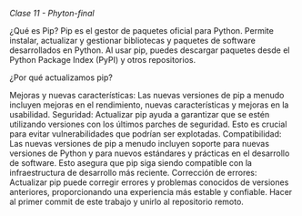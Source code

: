 *Clase 11 - Phyton-final*

¿Qué es Pip?
Pip es el gestor de paquetes oficial para Python. Permite instalar, actualizar y gestionar bibliotecas 
y paquetes de software desarrollados en Python. Al usar pip, puedes descargar paquetes desde el Python Package Index (PyPI) y otros repositorios.

¿Por qué actualizamos pip?

Mejoras y nuevas características: Las nuevas versiones de pip a menudo incluyen mejoras en el rendimiento, nuevas características y mejoras en la usabilidad. 
Seguridad: Actualizar pip ayuda a garantizar que se estén utilizando versiones con los últimos parches de seguridad. Esto es crucial para evitar vulnerabilidades que podrían ser explotadas. 
Compatibilidad: Las nuevas versiones de pip a menudo incluyen soporte para nuevas versiones de Python y para nuevos estándares y prácticas en el desarrollo de software. 
Esto asegura que pip siga siendo compatible con la infraestructura de desarrollo más reciente. 
Corrección de errores: Actualizar pip puede corregir errores y problemas conocidos de versiones anteriores, 
proporcionando una experiencia más estable y confiable. Hacer al primer commit de este trabajo y unirlo al repositorio remoto.
